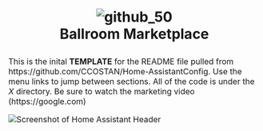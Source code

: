 <h1 align="center">
  
  ![github_50](https://user-images.githubusercontent.com/12243409/163683336-f5338315-d5b5-4154-ad29-240d66feff3b.png)
  <br> Ballroom Marketplace </br>
</h1>
<p><font size="3">
This is the inital <strong>TEMPLATE</strong> for the README file pulled from https://github.com/CCOSTAN/Home-AssistantConfig. Use the menu links to jump between sections.  All of the code is under the <em>X</em> directory. Be sure to watch the marketing video (https://google.com)</p>

![Screenshot of Home Assistant Header](https://i.imgur.com/vjDH1LJ.png)
